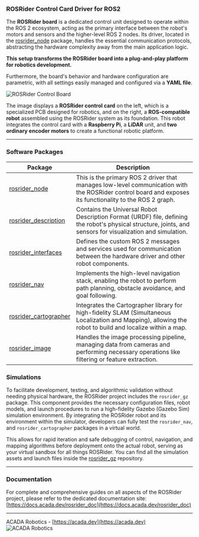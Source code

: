### ROSRider Control Card Driver for ROS2

The **ROSRider board** is a dedicated control unit designed to operate within the ROS 2 ecosystem,
acting as the primary interface between the robot's motors and sensors and the higher-level ROS 2 nodes.
Its driver, located in the [rosrider_node](https://github.com/acadadev/rosrider/tree/main/rosrider_node) package, handles the essential communication protocols,
abstracting the hardware complexity away from the main application logic.  

**This setup transforms the ROSRider board into a plug-and-play platform for robotics development.**

Furthermore, the board's behavior and hardware configuration are parametric, with all settings easily managed and configured via a **YAML file**.

![ROSRider Control Board](https://docs.acada.dev/rosrider_doc/images/rosrider_system.jpg)

The image displays a **ROSRider control card** on the left, which is a specialized PCB designed for robotics, and on the right,
a **ROS-compatible robot** assembled using the ROSRider system as its foundation.
This robot integrates the control card with a **Raspberry Pi**, a **LiDAR** unit, and **two ordinary encoder motors** to create a functional robotic platform.

---

### Software Packages

| Package                                                                                       | Description                                                                                                                                                 |
|-----------------------------------------------------------------------------------------------|-------------------------------------------------------------------------------------------------------------------------------------------------------------|
| [rosrider_node](https://github.com/acadadev/rosrider/tree/main/rosrider_node)                 | This is the primary ROS 2 driver that manages low-level communication with the ROSRider control board and exposes its functionality to the ROS 2 graph.     |
| [rosrider_description](https://github.com/acadadev/rosrider/tree/main/rosrider_description)   | Contains the Universal Robot Description Format (URDF) file, defining the robot's physical structure, joints, and sensors for visualization and simulation. |
| [rosrider_interfaces](https://github.com/acadadev/rosrider/tree/main/rosrider_interfaces)     | Defines the custom ROS 2 messages and services used for communication between the hardware driver and other robot components.                               |                             
| [rosrider_nav](https://github.com/acadadev/rosrider/tree/main/rosrider_nav)                   | Implements the high-level navigation stack, enabling the robot to perform path planning, obstacle avoidance, and goal following.                            |
| [rosrider_cartographer](https://github.com/acadadev/rosrider/tree/main/rosrider_cartographer) | Integrates the Cartographer library for high-fidelity SLAM (Simultaneous Localization and Mapping), allowing the robot to build and localize within a map.  |
| [rosrider_image](https://github.com/acadadev/rosrider/tree/main/rosrider_image)               | Handles the image processing pipeline, managing data from cameras and performing necessary operations like filtering or feature extraction.                 |

### Simulations

To facilitate development, testing, and algorithmic validation without needing physical hardware, the ROSRider project includes the `rosrider_gz` package.
This component provides the necessary configuration files, robot models, and launch procedures to run a high-fidelity Gazebo (Gazebo Sim) simulation environment.
By integrating the ROSRider robot and its environment within the simulator, developers can fully test the `rosrider_nav`, and `rosrider_cartographer`
packages in a virtual world.  

This allows for rapid iteration and safe debugging of control, navigation, and mapping algorithms before deployment onto the actual robot,
serving as your virtual sandbox for all things ROSRider. You can find all the simulation assets and launch files inside the [rosrider_gz](https://github.com/acadadev/rosrider_gz) repository.  

---

### Documentation

For complete and comprehensive guides on all aspects of the ROSRider project, please refer to the dedicated documentation site: [https://docs.acada.dev/rosrider_doc](https://docs.acada.dev/rosrider_doc)

---
ACADA Robotics - [https://acada.dev](https://acada.dev)
![ACADA Robotics](https://docs.acada.dev/rosrider_doc/images/logo.svg)
